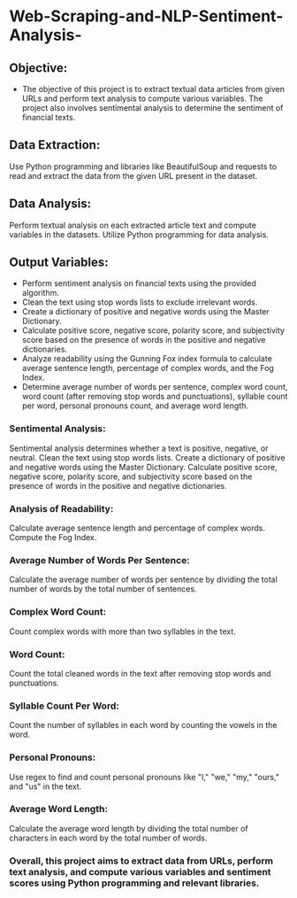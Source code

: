 # Web-Scraping-and-NLP-Sentiment-Analysis-

## Objective:
* The objective of this project is to extract textual data articles from given URLs and perform text analysis to compute various variables. The project also involves sentimental analysis to determine the sentiment of financial texts.

## Data Extraction:

Use Python programming and libraries like BeautifulSoup and requests to read and extract the data from the given URL present in the dataset.

## Data Analysis:

Perform textual analysis on each extracted article text and compute variables in the datasets.
Utilize Python programming for data analysis.


## Output Variables:

* Perform sentiment analysis on financial texts using the provided algorithm.
* Clean the text using stop words lists to exclude irrelevant words.
* Create a dictionary of positive and negative words using the Master Dictionary.
* Calculate positive score, negative score, polarity score, and subjectivity score based on the presence of words in the positive and negative dictionaries.
* Analyze readability using the Gunning Fox index formula to calculate average sentence length, percentage of complex words, and the Fog Index.
* Determine average number of words per sentence, complex word count, word count (after removing stop words and punctuations), syllable count per word, personal pronouns count, and average word length.

### Sentimental Analysis:

Sentimental analysis determines whether a text is positive, negative, or neutral.
Clean the text using stop words lists.
Create a dictionary of positive and negative words using the Master Dictionary.
Calculate positive score, negative score, polarity score, and subjectivity score based on the presence of words in the positive and negative dictionaries.

### Analysis of Readability:

Calculate average sentence length and percentage of complex words.
Compute the Fog Index.

### Average Number of Words Per Sentence:

Calculate the average number of words per sentence by dividing the total number of words by the total number of sentences.

### Complex Word Count:

Count complex words with more than two syllables in the text.

### Word Count:

Count the total cleaned words in the text after removing stop words and punctuations.

### Syllable Count Per Word:

Count the number of syllables in each word by counting the vowels in the word.

### Personal Pronouns:

Use regex to find and count personal pronouns like "I," "we," "my," "ours," and "us" in the text.

### Average Word Length:

Calculate the average word length by dividing the total number of characters in each word by the total number of words.

### Overall, this project aims to extract data from URLs, perform text analysis, and compute various variables and sentiment scores using Python programming and relevant libraries.
